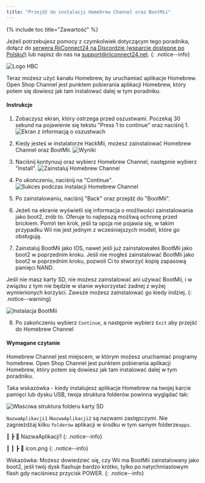 ```yaml
---
title: "Przejdź do instalacji Homebrew Channel oraz BootMii"
---
```


{% include toc title="Zawartość" %}

Jeżeli potrzebujesz pomocy z czymkolwiek dotyczącym tego poradnika, dołącz do [serwera RiiConnect24 na Discordzie (wsparcie dostępne po Polsku!)](https://discord.gg/rc24) lub napisz do nas na [support@riiconnect24.net](mailto:support@riiconnect24.net).
{: .notice--info}

![Logo HBC](/images/hbc.png)

Teraz możesz użyć kanału Homebrew, by uruchamiać aplikacje Homebrew. Open Shop Channel jest punktem pobierania aplikacji Homebrew, który potem się dowiesz jak tam instalować dalej w tym poradniku.

#### Instrukcje

1. Zobaczysz ekran, który ostrzega przed oszustwami. Poczekaj 30 sekund na pojawienie się tekstu "Press 1 to continue" oraz naciśnij 1. ![Ekran z informacją o oszustwach](/images/Wii/ScamScreen.png)

2. Kiedy jesteś w instalatorze HackMii, możesz zainstalować Homebrew Channel oraz BootMii. ![Wyniki](/images/Wii/Results.png)

3. Naciśnij kontynuuj oraz wybierz Homebrew Channel, następnie wybierz "Install". ![Zainstaluj Homebrew Channel](/images/Wii/InstallHomebrewChannel.png)

4. Po ukończeniu, naciśnij na "Continue". ![Sukces podczas instalacji Homebrew Channel](/images/Wii/SuccessHBC.png)

5. Po zainstalowaniu, naciśnij "Back" oraz przejdź do "BootMii".
6. Jeżeli na ekranie wyświetli się informacja o możliwości zainstalowania jako boot2, zrób to. Oferuje to najlepszą możliwą ochronę przed brickiem. Pomiń ten krok, jeśli ta opcja nie pojawia się, w takim przypadku Wii nie jest jednym z wcześniejszych modeli, które go obsługują.
7. Zainstaluj BootMii jako IOS, nawet jeśli już zainstalowałeś BootMii jako boot2 w poprzednim kroku. Jeśli nie mogłeś zainstalować BootMii jako boot2 w poprzednim kroku, pozwoli Ci to stworzyć kopię zapasową pamięci NAND.

Jeśli nie masz karty SD, nie możesz zainstalować ani używać BootMii, i w związku z tym nie będzie w stanie wykorzystać żadnej z wyżej wymienionych korzyści. Zawsze możesz zainstalować go kiedy indziej.
{: .notice--warning}

![Instalacja BootMii](/images/Wii/InstallBootMii.png)

8. Po zakończeniu wybierz `Continue`, a następnie wybierz `Exit` aby przejść do Homebrew Channel

#### Wymagane czytanie

Homebrew Channel jest miejscem, w którym możesz uruchamiać programy homebrew. Open Shop Channel jest punktem pobierania aplikacji Homebrew, który potem się dowiesz jak tam instalować dalej w tym poradniku.

Taka wskazówka - kiedy instalujesz aplikacje Homebrew na twojej karcie pamięci lub dysku USB, twoja struktura folderów powinna wyglądać tak:

![Właściwa struktura folderu karty SD](images/Wii/FolderStructure.png)

`NazwaAplikacji1` i`NazwaAplikacji2` są nazwami zastępczymi. Nie zagnieżdżaj kilku `folderów` aplikacji w środku w tym samym folderze`apps`.

┃ ┣ 📂 NazwaAplikacji1
{: .notice--info}

┃ ┃ ┣ 📄 icon.png
{: .notice--info}

Wskazówka: Możesz dowiedzieć się, czy Wii ma BootMii zainstalowany jako boot2, jeśli twój dysk flashuje bardzo krótko, tylko po natychmiastowym flash gdy naciśniesz przycisk POWER.
{: .notice--info}
